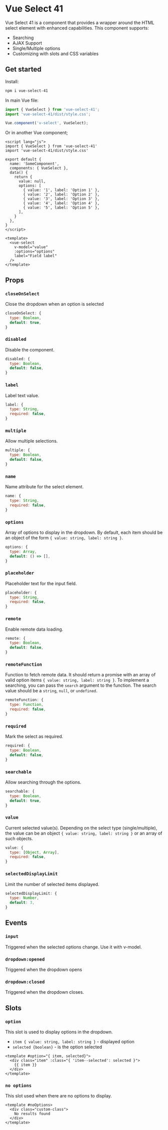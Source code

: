 # Vue Select 41

Vue Select 41 is a component that provides a wrapper around the HTML select element with enhanced capabilities. This component supports:

- Searching
- AJAX Support
- Single/Multiple options
- Customizing with slots and CSS variables

## Get started

Install:
```bash
npm i vue-select-41
```

In main Vue file:
```js
import { VueSelect } from 'vue-select-41';
import 'vue-select-41/dist/style.css';

Vue.component('v-select', VueSelect);
```
    
Or in another Vue component;
```vue
<script lang="js">
import { VueSelect } from 'vue-select-41'
import 'vue-select-41/dist/style.css'

export default {
  name: 'SomeComponent',
  components: { VueSelect },
  data() {
    return {
      value: null,
      options: [
        { value: '1', label: 'Option 1' },
        { value: '2', label: 'Option 2' },
        { value: '3', label: 'Option 3' },
        { value: '4', label: 'Option 4' },
        { value: '5', label: 'Option 5' },
      ],
    }
  },
}
</script>

<template>
  <vue-select
    v-model="value"
    :options="options"
    label="Field label"
  />
</template>
```

## Props

### `closeOnSelect`
Close the dropdown when an option is selected

```js
closeOnSelect: {
  type: Boolean,
  default: true,
}
`````````

### `disabled`
Disable the component.

```js
disabled: {
  type: Boolean,
  default: false,
}
```

### `label`
Label text value.

```js
label: {
  type: String,
  required: false,
}
```

### `multiple`
Allow multiple selections.

```js
multiple: {
  type: Boolean,
  default: false,
}
```

### `name`
Name attribute for the select element.

```js
name: {
  type: String,
  required: false,
}
```

### `options`
Array of options to display in the dropdown. By default, each item should be an object of the form `{ value: string, label: string }`.

```js
options: {
  type: Array,
  default: () => [],
}
```

### `placeholder`
Placeholder text for the input field.

```js
placeholder: {
  type: String,
  required: false,
}
```

### `remote`
Enable remote data loading.

```js
remote: {
  type: Boolean,
  default: false,
}
```

### `remoteFunction`
Function to fetch remote data. It should return a promise with an array of valid option items `{ value: string, label: string }`.
To implement a searching, you can pass the `search` argument to the function. The search value should be a `string`, `null`, or `undefined`.

```js
remoteFunction: {
  type: Function,
  required: false,
}
```

### `required`
Mark the select as required.

```js
required: {
  type: Boolean,
  default: false,
}
```

### `searchable`
Allow searching through the options.

```js
searchable: {
  type: Boolean,
  default: true,
}
```

### `value`
Current selected value(s). Depending on the select type (single/multiple), the value can be an object `{ value: string, label: string }` or an array of such objects. 

```js
value: {
  type: [Object, Array],
  required: false,
}
```

### `selectedDisplayLimit`
Limit the number of selected items displayed.

```js
selectedDisplayLimit: {
  type: Number,
  default: 3,
}
```

## Events

### `input`
Triggered when the selected options change. Use it with v-model.

### `dropdown:opened`
Triggered when the dropdown opens

### `dropdown:closed`
Triggered when the dropdown closes.


## Slots

### `option`
This slot is used to display options in the dropdown.

- `item { value: string, label: string }` - displayed option
- `selected {boolean}` - is the option selected

```vue
<template #option="{ item, selected}">
  <div class="item" :class="{ 'item--selected': selected }">
    {{ item }}
  </div>
</template>
```

### `no options`
This slot used when there are no options to display.

```vue
<template #noOptions>
  <div class="custom-class">
    No results found
  </div>
</template>
```